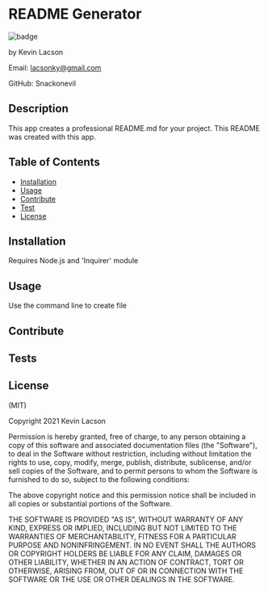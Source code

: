 # README Generator

![badge](https://img.shields.io/badge/license-MIT-blue)

by Kevin Lacson

Email: lacsonky@gmail.com

GitHub: Snackonevil

## Description

This app creates a professional README.md for your project. This README was created with this app.

## Table of Contents

-   [Installation](#installation)
-   [Usage](#usage)
-   [Contribute](#contribute)
-   [Test](#tests)
-   [License](#license)

## Installation

Requires Node.js and 'Inquirer' module

## Usage

Use the command line to create file

## Contribute

## Tests

## License

(MIT)

Copyright 2021 Kevin Lacson

Permission is hereby granted, free of charge, to any person obtaining a copy of this software and associated documentation files (the "Software"), to deal in the Software without restriction, including without limitation the rights to use, copy, modify, merge, publish, distribute, sublicense, and/or sell copies of the Software, and to permit persons to whom the Software is furnished to do so, subject to the following conditions:

The above copyright notice and this permission notice shall be included in all copies or substantial portions of the Software.

THE SOFTWARE IS PROVIDED "AS IS", WITHOUT WARRANTY OF ANY KIND, EXPRESS OR IMPLIED, INCLUDING BUT NOT LIMITED TO THE WARRANTIES OF MERCHANTABILITY, FITNESS FOR A PARTICULAR PURPOSE AND NONINFRINGEMENT. IN NO EVENT SHALL THE AUTHORS OR COPYRIGHT HOLDERS BE LIABLE FOR ANY CLAIM, DAMAGES OR OTHER LIABILITY, WHETHER IN AN ACTION OF CONTRACT, TORT OR OTHERWISE, ARISING FROM, OUT OF OR IN CONNECTION WITH THE SOFTWARE OR THE USE OR OTHER DEALINGS IN THE SOFTWARE.
